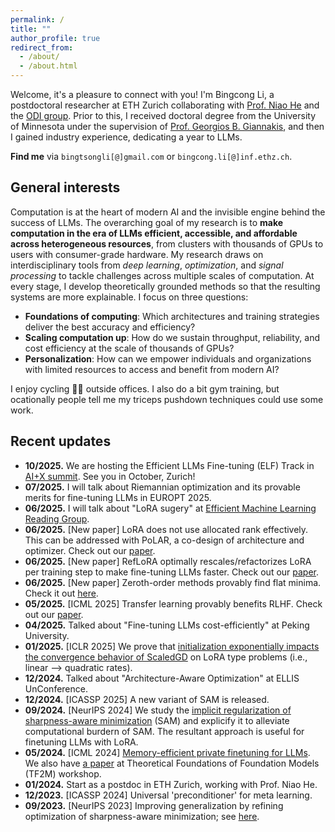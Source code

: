 ```yaml
---
permalink: /
title: ""
author_profile: true
redirect_from: 
  - /about/
  - /about.html
---
```

Welcome, it's a pleasure to connect with you! I'm Bingcong Li, a postdoctoral researcher at ETH Zurich collaborating with [Prof. Niao He](https://odi.inf.ethz.ch/niaohe) and the [ODI group](https://odi.inf.ethz.ch/). Prior to this, I received doctoral degree from the University of Minnesota under the supervision of [Prof. Georgios B. Giannakis](https://sites.google.com/umn.edu/giannakis/home), and then I gained industry experience, dedicating a year to LLMs.


**Find me** via `bingtsongli[@]gmail.com` or `bingcong.li[@]inf.ethz.ch`.


General interests
-----------


Computation is at the heart of modern AI and the invisible engine behind the success of LLMs.
The overarching goal of my research is to **make computation in the era of LLMs efficient, accessible, and affordable across heterogeneous resources**, from clusters with thousands of GPUs to users with consumer-grade hardware. My research draws on interdisciplinary tools from *deep learning*, *optimization*, and *signal processing* to tackle challenges across multiple scales of computation. At every stage, I develop theoretically grounded methods so that the resulting systems are more explainable. I focus on three questions:


- **Foundations of computing**: Which architectures and training strategies deliver the best accuracy and efficiency?
- **Scaling computation up**: How do we sustain throughput, reliability, and cost efficiency at the scale of thousands of GPUs?
- **Personalization**: How can we empower individuals and organizations with limited resources to access and benefit from modern AI?


I enjoy cycling 🚴🏻 outside offices. I also do a bit gym training, but ocationally people tell me my triceps pushdown techniques could use some work.


Recent updates
-----------
- **10/2025.** We are hosting the Efficient LLMs Fine-tuning (ELF) Track in [AI+X summit](https://www.plusx.ai/). See you in October, Zurich!
- **07/2025.** I will talk about Riemannian optimization and its provable merits for fine-tuning LLMs in EUROPT 2025.
- **06/2025.** I will talk about "LoRA sugery" at [Efficient Machine Learning Reading Group](https://sites.google.com/view/efficientml).
- **06/2025.** [New paper] LoRA does not use allocated rank effectively. This can be addressed with PoLAR, a co-design of architecture and optimizer. Check out our [paper](https://arxiv.org/abs/2506.03133).
- **06/2025.** [New paper] RefLoRA optimally rescales/refactorizes LoRA per training step to make fine-tuning LLMs faster. Check out our [paper](https://arxiv.org/abs/2505.18877).
- **06/2025.** [New paper] Zeroth-order methods provably find flat minima. Check it out [here](https://arxiv.org/pdf/2506.05454).
- **05/2025.** [ICML 2025] Transfer learning provably benefits RLHF. Check out our [paper](https://arxiv.org/abs/2502.19255v3).
- **04/2025.** Talked about "Fine-tuning LLMs cost-efficiently" at Peking University.
- **01/2025.** [ICLR 2025] We prove that [initialization exponentially impacts the convergence behavior of ScaledGD](https://arxiv.org/abs/2410.18965) on LoRA type problems (i.e., linear --> quadratic rates). 
- **12/2024.** Talked about "Architecture-Aware Optimization" at ELLIS UnConference.
- **12/2024.** [ICASSP 2025] A new variant of SAM is released.
- **09/2024.** [NeurIPS 2024] We study the [implicit regularization of sharpness-aware minimization](https://arxiv.org/abs/2410.14802) (SAM) and explicify it to alleviate computational burdern of SAM. The resultant approach is useful for finetuning LLMs with LoRA.
- **05/2024.** [ICML 2024] [Memory-efficient private finetuning for LLMs](https://arxiv.org/pdf/2310.09639). We also have [a paper](https://openreview.net/pdf?id=chI7jvNkwK) at Theoretical Foundations of Foundation Models (TF2M) workshop. 
- **01/2024.** Start as a postdoc in ETH Zurich, working with Prof. Niao He. 
- **12/2023.** [ICASSP 2024] Universal 'preconditioner' for meta learning.
- **09/2023.** [NeurIPS 2023] Improving generalization by refining optimization of sharpness-aware minimization; see [here](https://arxiv.org/abs/2309.15639).
